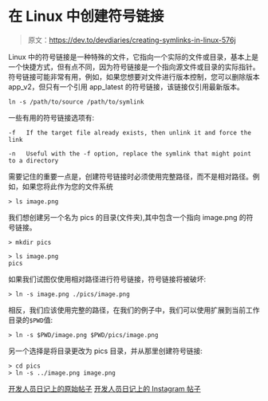 # 在 Linux 中创建符号链接

> 原文：<https://dev.to/devdiaries/creating-symlinks-in-linux-576j>

Linux 中的符号链接是一种特殊的文件，它指向一个实际的文件或目录，基本上是一个快捷方式，但有点不同，因为符号链接是一个指向源文件或目录的实际指针。符号链接可能非常有用，例如，如果您想要对文件进行版本控制，您可以删除版本 app_v2，但只有一个引用 app_latest 的符号链接，该链接仅引用最新版本。

```
ln -s /path/to/source /path/to/symlink 
```

一些有用的符号链接选项有:

```
-f   If the target file already exists, then unlink it and force the link

-n   Useful with the -f option, replace the symlink that might point to a directory 
```

需要记住的重要一点是，创建符号链接时必须使用完整路径，而不是相对路径。例如，如果您将此作为您的文件系统

```
> ls image.png 
```

我们想创建另一个名为 pics 的目录(文件夹),其中包含一个指向 image.png 的符号链接。

```
> mkdir pics

> ls image.png
pics 
```

如果我们试图仅使用相对路径进行符号链接，符号链接将被破坏:

```
> ln -s image.png ./pics/image.png 
```

相反，我们应该使用完整的路径，在我们的例子中，我们可以使用扩展到当前工作目录的`$PWD`值:

```
> ln -s $PWD/image.png $PWD/pics/image.png 
```

另一个选择是将目录更改为 pics 目录，并从那里创建符号链接:

```
> cd pics
> ln -s ../image.png image.png 
```

[开发人员日记上的原始帖子](https://www.dev-diaries.com/social-posts/sym-link/)
[开发人员日记上的 Instagram 帖子](https://www.instagram.com/p/Bw2eNhIBAiv/)